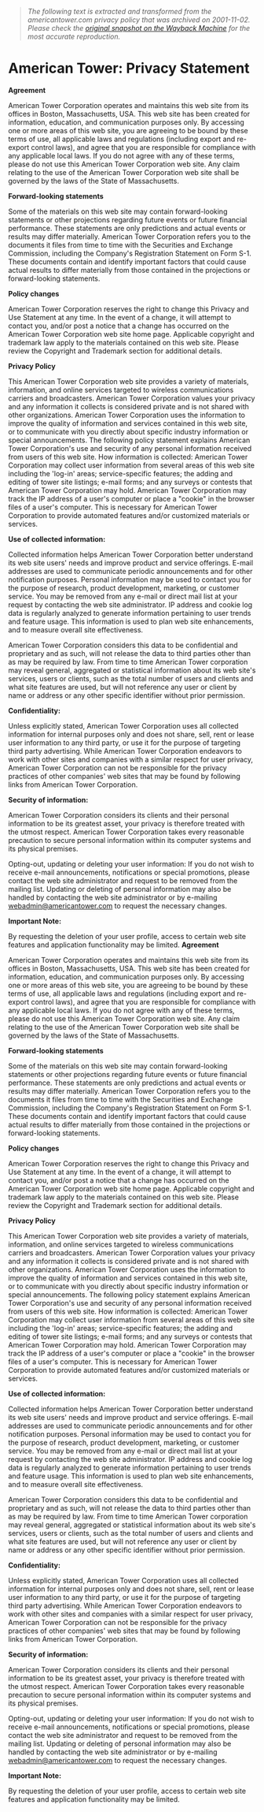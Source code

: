 > *The following text is extracted and transformed from the americantower.com privacy policy that was archived on 2001-11-02. Please check the [original snapshot on the Wayback Machine](https://web.archive.org/web/20011102073736id_/http%3A//atcdmziis01.americantower.com/mainweb/privacy.asp) for the most accurate reproduction.*

# American Tower: Privacy Statement

**Agreement**

American Tower Corporation operates and maintains this web site from its offices in Boston, Massachusetts, USA. This web site has been created for information, education, and communication purposes only. By accessing one or more areas of this web site, you are agreeing to be bound by these terms of use, all applicable laws and regulations (including export and re-export control laws), and agree that you are responsible for compliance with any applicable local laws. If you do not agree with any of these terms, please do not use this American Tower Corporation web site. Any claim relating to the use of the American Tower Corporation web site shall be governed by the laws of the State of Massachusetts.

**Forward-looking statements**

Some of the materials on this web site may contain forward-looking statements or other projections regarding future events or future financial performance. These statements are only predictions and actual events or results may differ materially. American Tower Corporation refers you to the documents it files from time to time with the Securities and Exchange Commission, including the Company's Registration Statement on Form S-1. These documents contain and identify important factors that could cause actual results to differ materially from those contained in the projections or forward-looking statements.

**Policy changes**

American Tower Corporation reserves the right to change this Privacy and Use Statement at any time. In the event of a change, it will attempt to contact you, and/or post a notice that a change has occurred on the American Tower Corporation web site home page. Applicable copyright and trademark law apply to the materials contained on this web site. Please review the Copyright and Trademark section for additional details.

**Privacy Policy**

This American Tower Corporation web site provides a variety of materials, information, and online services targeted to wireless communications carriers and broadcasters. American Tower Corporation values your privacy and any information it collects is considered private and is not shared with other organizations. American Tower Corporation uses the information to improve the quality of information and services contained in this web site, or to communicate with you directly about specific industry information or special announcements. The following policy statement explains American Tower Corporation's use and security of any personal information received from users of this web site. How information is collected: American Tower Corporation may collect user information from several areas of this web site including the 'log-in' areas; service-specific features; the adding and editing of tower site listings; e-mail forms; and any surveys or contests that American Tower Corporation may hold. American Tower Corporation may track the IP address of a user's computer or place a "cookie" in the browser files of a user's computer. This is necessary for American Tower Corporation to provide automated features and/or customized materials or services.

**Use of collected information:**

Collected information helps American Tower Corporation better understand its web site users' needs and improve product and service offerings. E-mail addresses are used to communicate periodic announcements and for other notification purposes. Personal information may be used to contact you for the purpose of research, product development, marketing, or customer service. You may be removed from any e-mail or direct mail list at your request by contacting the web site administrator. IP address and cookie log data is regularly analyzed to generate information pertaining to user trends and feature usage. This information is used to plan web site enhancements, and to measure overall site effectiveness.

American Tower Corporation considers this data to be confidential and proprietary and as such, will not release the data to third parties other than as may be required by law. From time to time American Tower corporation may reveal general, aggregated or statistical information about its web site's services, users or clients, such as the total number of users and clients and what site features are used, but will not reference any user or client by name or address or any other specific identifier without prior permission.

**Confidentiality:**

Unless explicitly stated, American Tower Corporation uses all collected information for internal purposes only and does not share, sell, rent or lease user information to any third party, or use it for the purpose of targeting third party advertising. While American Tower Corporation endeavors to work with other sites and companies with a similar respect for user privacy, American Tower Corporation can not be responsible for the privacy practices of other companies' web sites that may be found by following links from American Tower Corporation.

**Security of information:**

American Tower Corporation considers its clients and their personal information to be its greatest asset, your privacy is therefore treated with the utmost respect. American Tower Corporation takes every reasonable precaution to secure personal information within its computer systems and its physical premises.

Opting-out, updating or deleting your user information: If you do not wish to receive e-mail announcements, notifications or special promotions, please contact the web site administrator and request to be removed from the mailing list. Updating or deleting of personal information may also be handled by contacting the web site administrator or by e-mailing webadmin@americantower.com to request the necessary changes. 

**Important Note:**

By requesting the deletion of your user profile, access to certain web site features and application functionality may be limited. 
**Agreement**

American Tower Corporation operates and maintains this web site from its offices in Boston, Massachusetts, USA. This web site has been created for information, education, and communication purposes only. By accessing one or more areas of this web site, you are agreeing to be bound by these terms of use, all applicable laws and regulations (including export and re-export control laws), and agree that you are responsible for compliance with any applicable local laws. If you do not agree with any of these terms, please do not use this American Tower Corporation web site. Any claim relating to the use of the American Tower Corporation web site shall be governed by the laws of the State of Massachusetts.

**Forward-looking statements**

Some of the materials on this web site may contain forward-looking statements or other projections regarding future events or future financial performance. These statements are only predictions and actual events or results may differ materially. American Tower Corporation refers you to the documents it files from time to time with the Securities and Exchange Commission, including the Company's Registration Statement on Form S-1. These documents contain and identify important factors that could cause actual results to differ materially from those contained in the projections or forward-looking statements.

**Policy changes**

American Tower Corporation reserves the right to change this Privacy and Use Statement at any time. In the event of a change, it will attempt to contact you, and/or post a notice that a change has occurred on the American Tower Corporation web site home page. Applicable copyright and trademark law apply to the materials contained on this web site. Please review the Copyright and Trademark section for additional details.

**Privacy Policy**

This American Tower Corporation web site provides a variety of materials, information, and online services targeted to wireless communications carriers and broadcasters. American Tower Corporation values your privacy and any information it collects is considered private and is not shared with other organizations. American Tower Corporation uses the information to improve the quality of information and services contained in this web site, or to communicate with you directly about specific industry information or special announcements. The following policy statement explains American Tower Corporation's use and security of any personal information received from users of this web site. How information is collected: American Tower Corporation may collect user information from several areas of this web site including the 'log-in' areas; service-specific features; the adding and editing of tower site listings; e-mail forms; and any surveys or contests that American Tower Corporation may hold. American Tower Corporation may track the IP address of a user's computer or place a "cookie" in the browser files of a user's computer. This is necessary for American Tower Corporation to provide automated features and/or customized materials or services.

**Use of collected information:**

Collected information helps American Tower Corporation better understand its web site users' needs and improve product and service offerings. E-mail addresses are used to communicate periodic announcements and for other notification purposes. Personal information may be used to contact you for the purpose of research, product development, marketing, or customer service. You may be removed from any e-mail or direct mail list at your request by contacting the web site administrator. IP address and cookie log data is regularly analyzed to generate information pertaining to user trends and feature usage. This information is used to plan web site enhancements, and to measure overall site effectiveness.

American Tower Corporation considers this data to be confidential and proprietary and as such, will not release the data to third parties other than as may be required by law. From time to time American Tower corporation may reveal general, aggregated or statistical information about its web site's services, users or clients, such as the total number of users and clients and what site features are used, but will not reference any user or client by name or address or any other specific identifier without prior permission.

**Confidentiality:**

Unless explicitly stated, American Tower Corporation uses all collected information for internal purposes only and does not share, sell, rent or lease user information to any third party, or use it for the purpose of targeting third party advertising. While American Tower Corporation endeavors to work with other sites and companies with a similar respect for user privacy, American Tower Corporation can not be responsible for the privacy practices of other companies' web sites that may be found by following links from American Tower Corporation.

**Security of information:**

American Tower Corporation considers its clients and their personal information to be its greatest asset, your privacy is therefore treated with the utmost respect. American Tower Corporation takes every reasonable precaution to secure personal information within its computer systems and its physical premises.

Opting-out, updating or deleting your user information: If you do not wish to receive e-mail announcements, notifications or special promotions, please contact the web site administrator and request to be removed from the mailing list. Updating or deleting of personal information may also be handled by contacting the web site administrator or by e-mailing webadmin@americantower.com to request the necessary changes. 

**Important Note:**

By requesting the deletion of your user profile, access to certain web site features and application functionality may be limited. 
